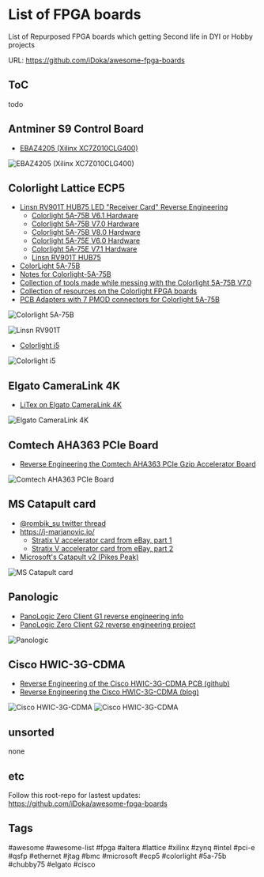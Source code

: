 # List of FPGA boards

List of Repurposed FPGA boards which getting Second life in DYI or Hobby projects

<!--
* https://joelw.id.au/FPGA/CheapFPGADevelopmentBoards
* https://github.com/kelu124/awesome-latticeFPGAs
* https://hackaday.io/project/159853-fpga-board-hack
-->

URL: https://github.com/iDoka/awesome-fpga-boards


## ToC

todo

## Antminer S9 Control Board

* [EBAZ4205 (Xilinx XC7Z010CLG400)](https://github.com/xjtuecho/EBAZ4205)

![EBAZ4205 (Xilinx XC7Z010CLG400)](img/EBAZ4205.jpg)


## Colorlight Lattice ECP5

* [Linsn RV901T HUB75 LED "Receiver Card" Reverse Engineering](https://github.com/q3k/chubby75)
  * [Colorlight 5A-75B V6.1 Hardware](https://github.com/q3k/chubby75/blob/master/5a-75b/hardware_V6.1.md)
  * [Colorlight 5A-75B V7.0 Hardware](https://github.com/q3k/chubby75/blob/master/5a-75b/hardware_V7.0.md)
  * [Colorlight 5A-75B V8.0 Hardware](https://github.com/q3k/chubby75/blob/master/5a-75b/hardware_V8.0.md)
  * [Colorlight 5A-75E V6.0 Hardware](https://github.com/q3k/chubby75/blob/master/5a-75e/hardware_V6.0.md)
  * [Colorlight 5A-75E V7.1 Hardware](https://github.com/q3k/chubby75/blob/master/5a-75e/hardware_V7.1.md)
  * [Linsn RV901T HUB75](https://github.com/q3k/chubby75/tree/master/rv901t)
* [ColorLight 5A-75B](https://github.com/enjoy-digital/colorlite)
* [Notes for Colorlight-5A-75B](https://github.com/kholia/Colorlight-5A-75B)
* [Collection of tools made while messing with the Colorlight 5A-75B V7.0](https://github.com/kittennbfive/5A-75B-tools)
* [Collection of resources on the Colorlight FPGA boards](https://github.com/TomKeddie/prj-colorlight-fpga/wiki)
* [PCB Adapters with 7 PMOD connectors for Colorlight 5A-75B](https://github.com/cyber-murmel/chubby-hat)


![Colorlight 5A-75B](img/Colorlight-5A-75B.jpg)

![Linsn RV901T](img/RV901T.jpg)



* [Colorlight i5](https://github.com/wuxx/Colorlight-FPGA-Projects)

![Colorlight i5](img/Colorlight-i5.jpg)



## Elgato CameraLink 4K

* [LiTex on Elgato CameraLink 4K](https://github.com/enjoy-digital/camlink_4k)

![Elgato CameraLink 4K](img/Elgato-CameraLink-4K.jpg)



## Comtech AHA363 PCIe Board

* [Reverse Engineering the Comtech AHA363 PCIe Gzip Accelerator Board](https://tomverbeure.github.io/2020/06/14/AHA363-Reverse-Engineering.html)

![Comtech AHA363 PCIe Board](img/Comtech-AHA363.jpg)



## MS Catapult card

* [ @rombik_su twitter thread](https://twitter.com/rombik_su/status/1250382904074608642)
* https://j-marjanovic.io/
  * [Stratix V accelerator card from eBay, part 1](https://j-marjanovic.io/stratix-v-accelerator-card-from-ebay.html)
  * [Stratix V accelerator card from eBay, part 2](https://j-marjanovic.io/stratix-v-accelerator-card-from-ebay-part-2.html)
* [Microsoft's Catapult v2 (Pikes Peak)](http://virtlab.occamlab.com/home/zapisnik/microsoft-catapult-v2)


![MS Catapult card](img/MS-Catapult.jpg)



## Panologic

* [PanoLogic Zero Client G1 reverse engineering info](https://github.com/tomverbeure/panologic)
* [PanoLogic Zero Client G2 reverse engineering project](https://github.com/tomverbeure/panologic-g2)


![Panologic](img/Pano-Logic-Zero-Client-G1.jpg)


## Cisco HWIC-3G-CDMA


* [Reverse Engineering of the Cisco HWIC-3G-CDMA PCB (github)](https://github.com/tomverbeure/cisco-hwic-3g-cdma)
* [Reverse Engineering the Cisco HWIC-3G-CDMA (blog)](https://tomverbeure.github.io/2019/11/11/Cisco-HWIC-3G-CDMA.html)

![Cisco HWIC-3G-CDMA](img/Cisco-HWIC-3G-CDMA.png)
![Cisco HWIC-3G-CDMA](img/Cisco-HWIC-3G-CDMA.jpg)



## unsorted

none


## etc

Follow this root-repo for lastest updates: https://github.com/iDoka/awesome-fpga-boards


## Tags

#awesome
#awesome-list
#fpga
#altera
#lattice
#xilinx
#zynq
#intel
#pci-e
#qsfp
#ethernet
#jtag
#bmc
#microsoft
#ecp5
#colorlight
#5a-75b
#chubby75
#elgato
#cisco


